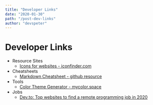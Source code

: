 ```yaml
---
title: "Developer Links"
date: "2020-01-30"
path: "/post-dev-links"
author: "devspeter"
---
```



# Developer Links

- Resource Sites
	- [Icons for websites - iconfinder.com](https://www.iconfinder.com/)
- Cheatsheets
	- [Markdown Cheatsheet - github resource](https://gist.github.com/jonschlinkert/5854601)
- Tools
	- [Color Theme Generator - mycolor.space](https://mycolor.space/)
- Jobs
	- [Dev.to: Top websites to find a remote programming job in 2020](https://dev.to/fredmaiaarantes/top-websites-to-find-a-remote-programming-job-in-2020-4b54)
